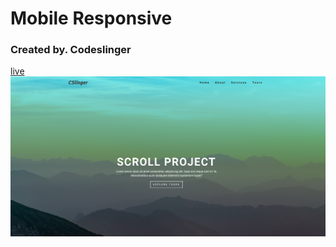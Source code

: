 # Mobile Responsive 
### Created by. Codeslinger
<a href="https://dhanubalde.github.io/cslinger">live</a>
<img src="./image/screen.png" alr="screen"/>
